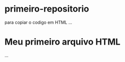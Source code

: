 # primeiro-repositorio

para copiar o codigo em HTML
...
<html>
<h1>Meu primeiro arquivo HTML</h1
  </html>
  ...
